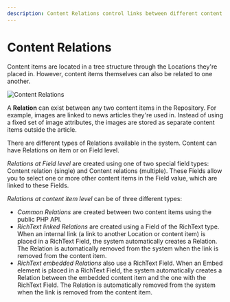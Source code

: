 ```yaml
---
description: Content Relations control links between different content items, either created explicitly or by linking inside RichText Fields.
---
```


# Content Relations

Content items are located in a tree structure through the Locations they're placed in.
However, content items themselves can also be related to one another.

![Content Relations](content_management_relations.png "Content Relations")

A **Relation** can exist between any two content items in the Repository.
For example, images are linked to news articles they're used in.
Instead of using a fixed set of image attributes, the images are stored as separate content items outside the article.

There are different types of Relations available in the system.
Content can have Relations on item or on Field level.

*Relations at Field level* are created using one of two special field types: Content relation (single) and Content relations (multiple).
These Fields allow you to select one or more other content items in the Field value, which are linked to these Fields.

*Relations at content item level* can be of three different types:

- *Common Relations* are created between two content items using the public PHP API.
- *RichText linked Relations* are created using a Field of the RichText type.
When an internal link (a link to another Location or content item) is placed in a RichText Field,
the system automatically creates a Relation.
The Relation is automatically removed from the system when the link is removed from the content item.
- *RichText embedded Relations* also use a RichText Field.
When an Embed element is placed in a RichText Field, the system automatically creates a Relation
between the embedded content item and the one with the RichText Field.
The Relation is automatically removed from the system when the link is removed from the content item.
